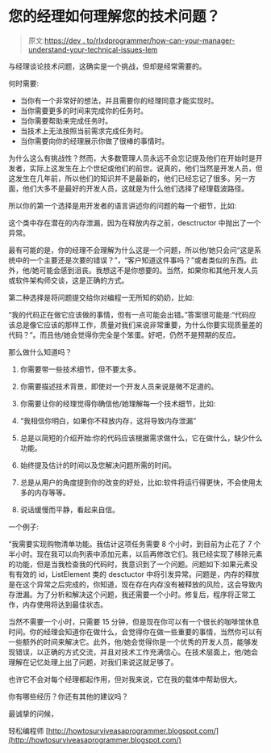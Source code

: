 # 您的经理如何理解您的技术问题？

> 原文:[https://dev . to/rlxdprogrammer/how-can-your-manager-understand-your-technical-issues-lem](https://dev.to/rlxdprogrammer/how-could-your-manager-understand-your-technical-issues-lem)

与经理谈论技术问题，这确实是一个挑战，但却是经常需要的。

何时需要:

*   当你有一个非常好的想法，并且需要你的经理同意才能实现时。
*   当你需要更多的时间来完成你的任务时。
*   当你需要帮助来完成任务时。
*   当技术上无法按照当前需求完成任务时。
*   当你需要向你的经理展示你做了很棒的事情时。

为什么这么有挑战性？然而，大多数管理人员永远不会忘记提及他们在开始时是开发者，实际上这发生在上个世纪或他们的前世。说真的，他们当然是开发人员，但这发生在几年前，所以他们的知识并不是最新的，他们已经忘记了很多。另一方面，他们大多不是最好的开发人员，这就是为什么他们选择了经理载波路径。

所以你的第一个选择是用开发者的语言讲述你的问题的每一个细节，比如:

这个类中存在潜在的内存泄漏，因为在释放内存之前，desctructor 中抛出了一个异常。

最有可能的是，你的经理不会理解为什么这是一个问题，所以他/她只会问“这是系统中的一个主要还是次要的错误？”，“客户知道这件事吗？”或者类似的东西。此外，他/她可能会感到沮丧。我想这不是你想要的。当然，如果你和其他开发人员或软件架构师交谈，这是正确的方式。

第二种选择是将问题提交给你对编程一无所知的奶奶，比如:

“我的代码正在做它应该做的事情，但有一点可能会出错。”答案很可能是:“代码应该总是像它应该的那样工作，质量对我们来说非常重要，为什么你要实现质量差的代码？”。而且他/她会觉得你完全是个笨蛋。好吧，仍然不是预期的反应。

那么做什么知道吗？

1.  你需要带一些技术细节，但不要太多。

2.  你需要描述技术背景，即使对一个开发人员来说是微不足道的。

3.  你需要让你的经理觉得你确信他/她理解每一个技术细节，比如:

4.  “我相信你明白，如果你不释放内存，这将导致内存泄漏”

5.  总是以简短的介绍开始:你的代码应该根据需求做什么，它在做什么，缺少什么功能。

6.  始终提及估计的时间以及您解决问题所需的时间。

7.  总是从用户的角度提到你的改变的好处，比如:软件将运行得更快，不会使用太多的内存等等。

8.  说话缓慢而平静，看起来自信。

一个例子:

“我需要实现购物清单功能。我估计这项任务需要 8 个小时，到目前为止花了 7 个半小时。现在我可以向列表中添加元素，以后再修改它们。我已经实现了移除元素的功能，但是当我检查我的代码时，我意识到了一个问题。问题如下:如果元素没有有效的 id，ListElement 类的 desctuctor 中将引发异常。问题是，内存的释放是在这个异常之后完成的，你知道，现在存在内存没有被释放的风险，这会导致内存泄漏。为了分析和解决这个问题，我还需要一个小时。修复后，程序将正常工作，内存使用将达到最佳状态。

当然不需要一个小时，只需要 15 分钟，但是现在你可以有一个很长的咖啡馆休息时间。你的经理会知道你在做什么，会觉得你在做一些重要的事情，当然你可以有一些额外的时间来解决它。此外，他/她会觉得你是一个优秀的开发人员，能够发现错误，以正确的方式交流，并且对技术工作充满信心。在技术层面上，他/她会理解在记忆处理上出了问题，对我们来说这就足够了。

也许它不会对每个经理都起作用，但对我来说，它在我的载体中帮助很大。

你有哪些经历？你还有其他的建议吗？

最诚挚的问候，

轻松编程师
[http://howtosurviveasaprogrammer.blogspot.com/](http://howtosurviveasaprogrammer.blogspot.com/)